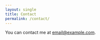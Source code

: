 ```yaml
---
layout: single
title: Contact
permalink: /contact/
---
```


You can contact me at [email@example.com](mailto:email@example.com).
